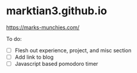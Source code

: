 # marktian3.github.io
https://marks-munchies.com/ 

To do: 
- [ ] Flesh out experience, project, and misc section 
- [ ] Add link to blog
- [ ] Javascript based pomodoro timer
